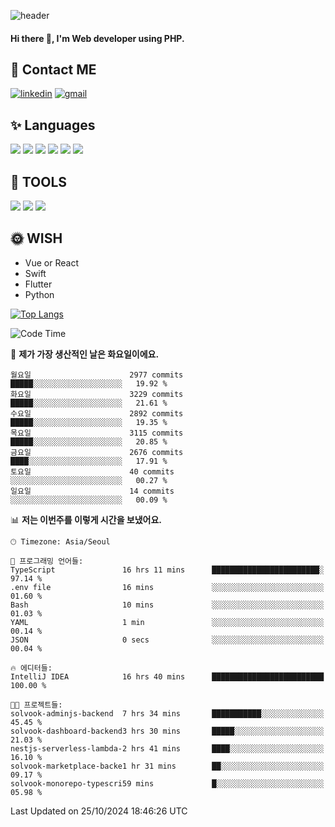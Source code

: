 ![header](https://capsule-render.vercel.app/api?type=waving&color=auto&height=300&section=header&text=Elin&fontSize=90&animation=twinkling)

#### Hi there 👋, I'm <b>Web developer</b> using PHP. ####

<!--
- 🔭 I’m currently working on Uniwill
- 🌱 I’m currently learning Vue or React or Python.
-->

<!---#### I am PHP developer --->

## 💌 Contact ME ###
[<img src='https://img.shields.io/badge/-EunjiKo-%230A66C2?style=flat-square&logo=LinkedIn&logoColor=white' alt='linkedin'>](https://www.linkedin.com/in/https://www.linkedin.com/in/eunji-ko-00a907164//)  [<img src='https://img.shields.io/badge/-einee214%40gmail.com-%23EA4335?style=flat-square&logo=Gmail&logoColor=white' alt='gmail'>](einee214@gmail.com)  


## ✨ Languages
<img src='https://img.shields.io/badge/-PHP-%23777BB4?style=for-the-badge&logo=PHP&logoColor=white'> <img src='https://img.shields.io/badge/-Laravel-%23FF2D20?style=for-the-badge&logo=Laravel&logoColor=white'> <img src='https://img.shields.io/badge/Jquery-%230769AD?style=for-the-badge&logo=Jquery&logoColor=white'> <img src='https://img.shields.io/badge/CSS3-%231572B6?style=for-the-badge&logo=CSS3&logoColor=white'> <img src='https://img.shields.io/badge/Bootstrap-%237952B3?style=for-the-badge&logo=Bootstrap&logoColor=white' > <img src='https://img.shields.io/badge/MySQL-%234479A1?style=for-the-badge&logo=MySQL&logoColor=white' >

## 🌷 TOOLS
<img src='https://img.shields.io/badge/PHPSTORM-%23000000?style=for-the-badge&logo=PhpStorm&logoColor=white' > <img src='https://img.shields.io/badge/GitLab-%23FCA121?style=for-the-badge&logo=GitLab&logoColor=white' > <img src='https://img.shields.io/badge/GitHub-%23181717?style=for-the-badge&logo=GitHub&logoColor=white'>


## 🌞 WISH
- Vue or React
- Swift
- Flutter
- Python


[![Top Langs](https://github-readme-stats.vercel.app/api/top-langs/?username=ein214&layout=compact)](https://github.com/anuraghazra/github-readme-stats)

<!--START_SECTION:waka-->
![Code Time](http://img.shields.io/badge/Code%20Time-3%2C852%20hrs%205%20mins-blue)

📅 **제가 가장 생산적인 날은 화요일이에요.** 

```text
월요일                      2977 commits        █████░░░░░░░░░░░░░░░░░░░░   19.92 % 
화요일                      3229 commits        █████░░░░░░░░░░░░░░░░░░░░   21.61 % 
수요일                      2892 commits        █████░░░░░░░░░░░░░░░░░░░░   19.35 % 
목요일                      3115 commits        █████░░░░░░░░░░░░░░░░░░░░   20.85 % 
금요일                      2676 commits        ████░░░░░░░░░░░░░░░░░░░░░   17.91 % 
토요일                      40 commits          ░░░░░░░░░░░░░░░░░░░░░░░░░   00.27 % 
일요일                      14 commits          ░░░░░░░░░░░░░░░░░░░░░░░░░   00.09 % 
```


📊 **저는 이번주를 이렇게 시간을 보냈어요.** 

```text
🕑︎ Timezone: Asia/Seoul

💬 프로그래밍 언어들: 
TypeScript               16 hrs 11 mins      ████████████████████████░   97.14 % 
.env file                16 mins             ░░░░░░░░░░░░░░░░░░░░░░░░░   01.60 % 
Bash                     10 mins             ░░░░░░░░░░░░░░░░░░░░░░░░░   01.03 % 
YAML                     1 min               ░░░░░░░░░░░░░░░░░░░░░░░░░   00.14 % 
JSON                     0 secs              ░░░░░░░░░░░░░░░░░░░░░░░░░   00.04 % 

🔥 에디터들: 
IntelliJ IDEA            16 hrs 40 mins      █████████████████████████   100.00 % 

🐱‍💻 프로젝트들: 
solvook-adminjs-backend  7 hrs 34 mins       ███████████░░░░░░░░░░░░░░   45.45 % 
solvook-dashboard-backend3 hrs 30 mins       █████░░░░░░░░░░░░░░░░░░░░   21.03 % 
nestjs-serverless-lambda-2 hrs 41 mins       ████░░░░░░░░░░░░░░░░░░░░░   16.10 % 
solvook-marketplace-backe1 hr 31 mins        ██░░░░░░░░░░░░░░░░░░░░░░░   09.17 % 
solvook-monorepo-typescri59 mins             █░░░░░░░░░░░░░░░░░░░░░░░░   05.98 % 
```


 Last Updated on 25/10/2024 18:46:26 UTC
<!--END_SECTION:waka-->

<!---![GitHub stats](https://github-readme-stats.vercel.app/api?username=ein214&show_icons=true&theme=dracula)  --->



